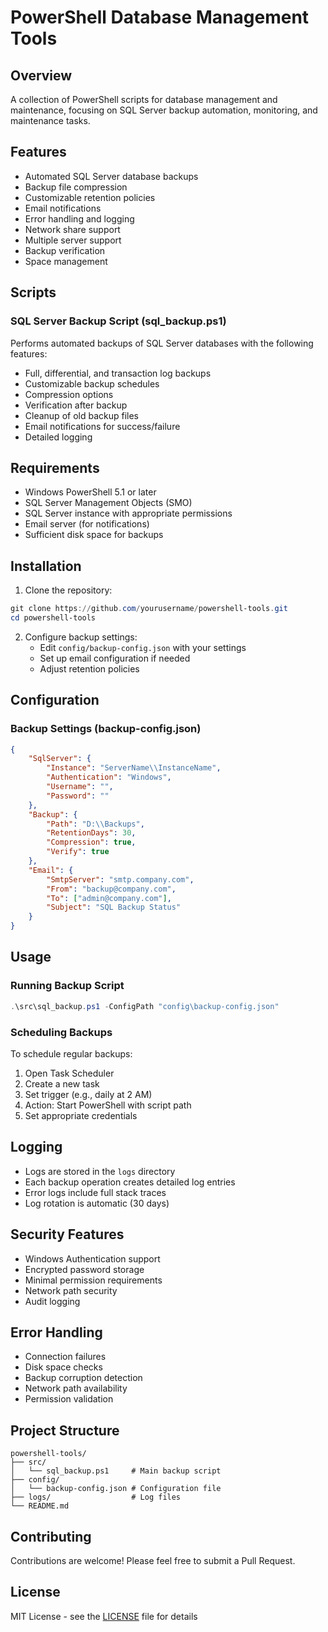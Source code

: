 # PowerShell Database Management Tools

## Overview
A collection of PowerShell scripts for database management and maintenance, focusing on SQL Server backup automation, monitoring, and maintenance tasks.

## Features
- Automated SQL Server database backups
- Backup file compression
- Customizable retention policies
- Email notifications
- Error handling and logging
- Network share support
- Multiple server support
- Backup verification
- Space management

## Scripts

### SQL Server Backup Script (sql_backup.ps1)
Performs automated backups of SQL Server databases with the following features:
- Full, differential, and transaction log backups
- Customizable backup schedules
- Compression options
- Verification after backup
- Cleanup of old backup files
- Email notifications for success/failure
- Detailed logging

## Requirements
- Windows PowerShell 5.1 or later
- SQL Server Management Objects (SMO)
- SQL Server instance with appropriate permissions
- Email server (for notifications)
- Sufficient disk space for backups

## Installation

1. Clone the repository:
```powershell
git clone https://github.com/yourusername/powershell-tools.git
cd powershell-tools
```

2. Configure backup settings:
   - Edit `config/backup-config.json` with your settings
   - Set up email configuration if needed
   - Adjust retention policies

## Configuration

### Backup Settings (backup-config.json)
```json
{
    "SqlServer": {
        "Instance": "ServerName\\InstanceName",
        "Authentication": "Windows",
        "Username": "",
        "Password": ""
    },
    "Backup": {
        "Path": "D:\\Backups",
        "RetentionDays": 30,
        "Compression": true,
        "Verify": true
    },
    "Email": {
        "SmtpServer": "smtp.company.com",
        "From": "backup@company.com",
        "To": ["admin@company.com"],
        "Subject": "SQL Backup Status"
    }
}
```

## Usage

### Running Backup Script
```powershell
.\src\sql_backup.ps1 -ConfigPath "config\backup-config.json"
```

### Scheduling Backups
To schedule regular backups:
1. Open Task Scheduler
2. Create a new task
3. Set trigger (e.g., daily at 2 AM)
4. Action: Start PowerShell with script path
5. Set appropriate credentials

## Logging
- Logs are stored in the `logs` directory
- Each backup operation creates detailed log entries
- Error logs include full stack traces
- Log rotation is automatic (30 days)

## Security Features
- Windows Authentication support
- Encrypted password storage
- Minimal permission requirements
- Network path security
- Audit logging

## Error Handling
- Connection failures
- Disk space checks
- Backup corruption detection
- Network path availability
- Permission validation

## Project Structure
```
powershell-tools/
├── src/
│   └── sql_backup.ps1     # Main backup script
├── config/
│   └── backup-config.json # Configuration file
├── logs/                  # Log files
└── README.md
```

## Contributing
Contributions are welcome! Please feel free to submit a Pull Request.

## License
MIT License - see the [LICENSE](LICENSE) file for details
